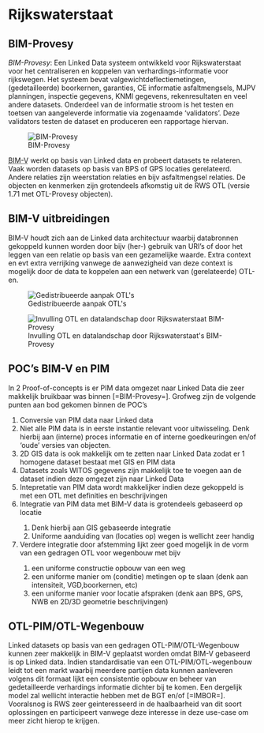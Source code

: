 # Rijkswaterstaat 


## BIM-Provesy

<dfn data-lt="BIM-Provesy">BIM-Provesy</dfn>: Een Linked Data systeem ontwikkeld voor Rijkswaterstaat voor het centraliseren en koppelen van verhardings-informatie voor rijkswegen. Het systeem bevat valgewichtdeflectiemetingen, (gedetailleerde) boorkernen, garanties, CE informatie asfaltmengsels,  MJPV planningen, inspectie gegevens, KNMI gegevens, rekenresultaten en veel andere datasets. Onderdeel van de informatie stroom is het testen en toetsen van aangeleverde informatie via zogenaamde ‘validators’. Deze validators testen de dataset en produceren een rapportage hiervan.</p>


<figure id="figure">
  <img src="h/media/rws_bimprovesy.PNG" alt="BIM-Provesy" />
  <figcaption>BIM-Provesy</figcaption>
</figure>

 <abbr title="BIM Provesy">BIM-V</abbr> werkt op basis van Linked data en probeert datasets te relateren. Vaak worden datasets op basis van BPS of GPS locaties gerelateerd. Andere relaties zijn weerstation relaties en bijv asfaltmengsel relaties. De objecten en kenmerken zijn grotendeels afkomstig uit de RWS OTL (versie 1.71 met OTL-Provesy objecten). 

## BIM-V uitbreidingen
BIM-V houdt zich aan de Linked data architectuur waarbij databronnen gekoppeld kunnen worden door bijv (her-) gebruik van URI’s of door het leggen van een relatie op basis van een gezamelijke waarde. Extra context en evt extra verrijking vanwege de aanwezigheid van deze context is mogelijk door de data te koppelen aan een netwerk van (gerelateerde) OTL-en.

<figure id="figure">
  <img src="h/media/otl_aanpak.png" alt="Gedistribueerde aanpak OTL's" />
  <figcaption>Gedistribueerde aanpak OTL's</figcaption>
</figure>

<figure id="figure">
  <img src="h/media/boskalis_invulling.png" alt="Invulling OTL en datalandschap door Rijkswaterstaat BIM-Provesy" />
  <figcaption>Invulling OTL en datalandschap door Rijkswaterstaat's BIM-Provesy</figcaption>
</figure>


## POC’s BIM-V en PIM
In 2 Proof-of-concepts is er PIM data omgezet naar Linked Data die zeer makkelijk bruikbaar was binnen [=BIM-Provesy=]. Grofweg zijn de volgende punten aan bod gekomen binnen de POC’s 
<ol><li>Conversie van PIM data naar Linked data </li>
<li>Niet alle PIM data is in eerste instantie relevant voor uitwisseling. Denk hierbij aan (interne) proces informatie en of interne goedkeuringen en/of ‘oude’ versies van objecten.</li>
<li>2D GIS data is ook makkelijk om te zetten naar Linked Data zodat er 1 homogene dataset bestaat met GIS en PIM data</li>
<li>	Datasets zoals WITOS gegevens zijn makkelijk toe te voegen aan de dataset indien deze omgezet zijn naar Linked Data</li>
<li>	Intepretatie van PIM data wordt makkelijker indien deze gekoppeld is met een OTL met definities en beschrijvingen</li>
<li>	Integratie van PIM data met BIM-V data is grotendeels gebaseerd op locatie </li>
<ol><li>	Denk hierbij aan GIS gebaseerde integratie</li>
<li>Uniforme aanduiding van (locaties op) wegen is wellicht zeer handig</li></ol>
<li>	Verdere integratie door afstemming lijkt zeer goed mogelijk in de vorm van een gedragen OTL voor wegenbouw met bijv </li>
<ol><li>	een uniforme constructie opbouw van een weg </li>
<li>	een uniforme manier om (conditie) metingen op te slaan (denk aan intensiteit, VGD,boorkernen, etc)</li>
<li>	een uniforme manier voor locatie afspraken (denk aan BPS, GPS, NWB en 2D/3D geometrie beschrijvingen)</li></ol></ol>


## OTL-PIM/OTL-Wegenbouw
Linked datasets op basis van een gedragen OTL-PIM/OTL-Wegenbouw kunnen zeer makkelijk in BIM-V geplaatst worden omdat BIM-V gebaseerd is op Linked data. Indien standardisatie van een OTL-PIM/OTL-wegenbouw leidt tot een markt waarbij meerdere partijen data kunnen aanleveren volgens dit formaat lijkt een consistentie opbouw en beheer van gedetailleerde verhardings informatie dichter bij te komen. Een dergelijk model zal wellicht interactie hebben met de BGT en/of [=IMBOR=]. Vooralsnog is RWS zeer geinteresseerd in de haalbaarheid van dit soort oplossingen en participeert vanwege deze interesse in deze use-case om meer zicht hierop te krijgen.
